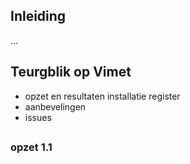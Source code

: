 ## Inleiding
...
## Teurgblik op Vimet
- opzet en resultaten installatie register
- aanbevelingen
- issues

## 




### opzet 1.1
